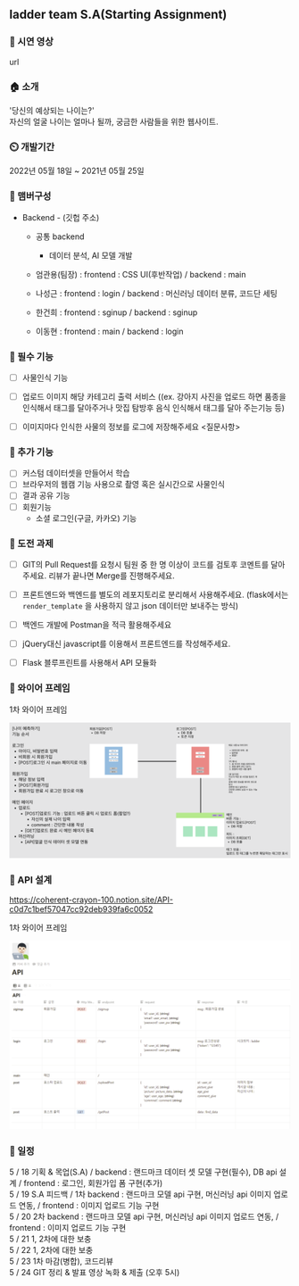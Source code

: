 ## ladder team S.A(Starting Assignment)

<p align='center'>
</p>

<p align='center'>
<!--  팀 이미지  -->
</p>


### 🔗 시연 영상
url 


### 🏠 소개
'당신의 예상되는 나이는?'  
자신의 얼굴 나이는 얼마나 될까, 궁금한 사람들을 위한 웹사이트.  


### ⏲️ 개발기간
2022년 05월 18일 ~ 2021년 05월 25일


### 🧙 맴버구성
- Backend - (깃헙 주소)
  - 공통 backend
    - 데이터 분석, AI 모델 개발

  - 엄관용(팀장) : frontend : CSS UI(후반작업) / backend : main
  - 나성근 : frontend : login / backend : 머신러닝 데이터 분류, 코드단 세팅
  - 한건희 : frontend : sginup / backend : sginup 
  - 이동현 : frontend : main / backend : login

<!-- ### 📌 기술 선택 이유! - <a href="https://github.com/rayrayj92/triport/wiki/%EA%B8%B0%EC%88%A0-%EC%84%A0%ED%83%9D-%EC%9D%B4%EC%9C%A0" >상세보기 - WIKI 이동</a> -->


### 📌 필수 기능
- [ ] 사물인식 기능
- [ ] 업로드 이미지 해당 카테고리 출력 서비스 ((ex. 강아지 사진을 업로드 하면 품종을 인식해서 태그를 달아주거나 맛집 탐방후 음식 인식해서 태그를 달아 주는기능 등)
- [ ] 이미지마다 인식한 사물의 정보를 로그에 저장해주세요 <질문사항>


### 📌 추가 기능
- [ ] 커스텀 데이터셋을 만들어서 학습
- [ ] 브라우저의 웹캠 기능 사용으로 촬영 혹은 실시간으로 사물인식
- [ ] 결과 공유 기능
- [ ] 회원기능
    - 소셜 로그인(구글, 카카오) 기능


### 📌 도전 과제
- [ ] GIT의 Pull Request를 요청시 팀원 중 한 명 이상이 코드를 검토후 코멘트를 달아주세요. 리뷰가 끝나면 Merge를 진행해주세요.
- [ ] 프론트엔드와 백엔드를 별도의 레포지토리로 분리해서 사용해주세요. (flask에서는 `render_template` 을 사용하지 않고 json 데이터만 보내주는 방식)
- [ ] 백엔드 개발에 Postman을 적극 활용해주세요
- [ ] jQuery대신 javascript를 이용해서 프론트엔드를 작성해주세요.
- [ ] Flask 블루프린트를 사용해서 API 모듈화


### 📌 와이어 프레임
<p align='center'>
  <p>1차 와이어 프레임</p>
  <img src="./README/images/wireframe_2.png" width="600px" />
</p>


### 📌 API 설계
https://coherent-crayon-100.notion.site/API-c0d7c1bef57047cc92deb939fa6c0052  

<p align='center'>
  <p>1차 와이어 프레임</p>
  <img src="./README/images/API_1.png" width="600px" />
</p>

### 📌 일정
5 / 18 기획 & 목업(S.A) / backend : 랜드마크 데이터 셋 모델 구현(필수), DB api 설계 / frontend : 로그인, 회원가입 폼 구현(추가)  
5 / 19 S.A 피드백 / 1차 backend : 랜드마크 모델 api 구현, 머신러닝 api 이미지 업로드 연동,   / frontend : 이미지 업로드 기능 구현  
5 / 20 2차 backend : 랜드마크 모델 api 구현, 머신러닝 api 이미지 업로드 연동,   / frontend : 이미지 업로드 기능 구현  
5 / 21 1, 2차에 대한 보충  
5 / 22 1, 2차에 대한 보충  
5 / 23 1차 마감(병합), 코드리뷰  
5 / 24 GIT 정리 & 발표 영상 녹화 & 제출 (오후 5시)  

